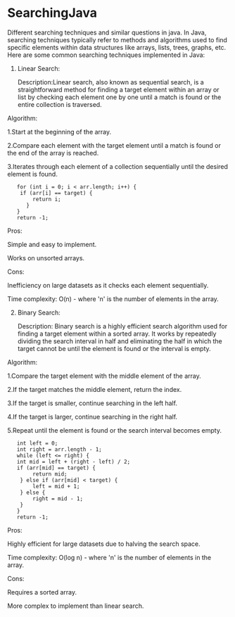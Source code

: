 # SearchingJava
Different searching techniques and similar questions in java.
In Java, searching techniques typically refer to methods and algorithms used to find specific elements within data structures like arrays, lists, trees, graphs, etc. Here are some common searching techniques implemented in Java:
1. Linear Search:

    Description:Linear search, also known as sequential search, is a straightforward method for finding a target element within an array or list by checking each element one by one until a match is found or the entire collection is traversed.

Algorithm:

  1.Start at the beginning of the array.
  
  2.Compare each element with the target element until a match is found or the end of the array is reached. 
  
  3.Iterates through each element of a collection sequentially until the desired element is found.
  
    
       for (int i = 0; i < arr.length; i++) {
        if (arr[i] == target) {
            return i; 
          }
       }
       return -1; 

Pros:

  Simple and easy to implement.
  
  Works on unsorted arrays.

Cons:

  Inefficiency on large datasets as it checks each element sequentially.
  
  Time complexity: O(n) - where 'n' is the number of elements in the array.

2. Binary Search:

    Description: Binary search is a highly efficient search algorithm used for finding a target element within a sorted array. It works by repeatedly dividing the search interval in half and eliminating the half in which the target cannot be until the element is found or the interval is empty.

 Algorithm:

  1.Compare the target element with the middle element of the array.

  2.If the target matches the middle element, return the index.

  3.If the target is smaller, continue searching in the left half.
    
  4.If the target is larger, continue searching in the right half.

  5.Repeat until the element is found or the search interval becomes empty.


       int left = 0;
       int right = arr.length - 1;
       while (left <= right) {
       int mid = left + (right - left) / 2;
       if (arr[mid] == target) {
            return mid; 
        } else if (arr[mid] < target) {
            left = mid + 1;
        } else {
            right = mid - 1;
        }
       }
       return -1; 



  Pros:

  Highly efficient for large datasets due to halving the search space.

  Time complexity: O(log n) - where 'n' is the number of elements in the array.

 Cons:

  Requires a sorted array.
    
  More complex to implement than linear search.     

